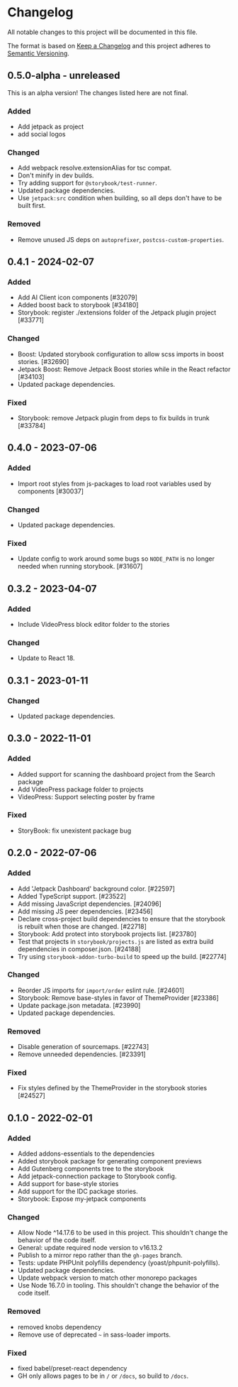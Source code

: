 # Changelog

All notable changes to this project will be documented in this file.

The format is based on [Keep a Changelog](https://keepachangelog.com/en/1.0.0/)
and this project adheres to [Semantic Versioning](https://semver.org/spec/v2.0.0.html).

## 0.5.0-alpha - unreleased

This is an alpha version! The changes listed here are not final.

### Added
- Add jetpack as project
- add social logos

### Changed
- Add webpack resolve.extensionAlias for tsc compat.
- Don't minify in dev builds.
- Try adding support for `@storybook/test-runner`.
- Updated package dependencies.
- Use `jetpack:src` condition when building, so all deps don't have to be built first.

### Removed
- Remove unused JS deps on `autoprefixer`, `postcss-custom-properties`.

## 0.4.1 - 2024-02-07
### Added
- Add AI Client icon components [#32079]
- Added boost back to storybook [#34180]
- Storybook: register ./extensions folder of the Jetpack plugin project [#33771]

### Changed
- Boost: Updated storybook configuration to allow scss imports in boost stories. [#32690]
- Jetpack Boost: Remove Jetpack Boost stories while in the React refactor [#34103]
- Updated package dependencies.

### Fixed
- Storybook: remove Jetpack plugin from deps to fix builds in trunk [#33784]

## 0.4.0 - 2023-07-06
### Added
- Import root styles from js-packages to load root variables used by components [#30037]

### Changed
- Updated package dependencies.

### Fixed
- Update config to work around some bugs so `NODE_PATH` is no longer needed when running storybook. [#31607]

## 0.3.2 - 2023-04-07
### Added
- Include VideoPress block editor folder to the stories

### Changed
- Update to React 18.

## 0.3.1 - 2023-01-11
### Changed
- Updated package dependencies.

## 0.3.0 - 2022-11-01
### Added
- Added support for scanning the dashboard project from the Search package
- Add VideoPress package folder to projects
- VideoPress: Support selecting poster by frame

### Fixed
- StoryBook: fix unexistent package bug

## 0.2.0 - 2022-07-06
### Added
- Add 'Jetpack Dashboard' background color. [#22597]
- Added TypeScript support. [#23522]
- Add missing JavaScript dependencies. [#24096]
- Add missing JS peer dependencies. [#23456]
- Declare cross-project build dependencies to ensure that the storybook is rebuilt when those are changed. [#22718]
- Storybook: Add protect into storybook projects list. [#23780]
- Test that projects in `storybook/projects.js` are listed as extra build dependencies in composer.json. [#24188]
- Try using `storybook-addon-turbo-build` to speed up the build. [#22774]

### Changed
- Reorder JS imports for `import/order` eslint rule. [#24601]
- Storybook: Remove base-styles in favor of ThemeProvider [#23386]
- Update package.json metadata. [#23990]
- Updated package dependencies.

### Removed
- Disable generation of sourcemaps. [#22743]
- Remove unneeded dependencies. [#23391]

### Fixed
- Fix styles defined by the ThemeProvider in the storybook stories [#24527]

## 0.1.0 - 2022-02-01
### Added
- Added addons-essentials to the dependencies
- Added storybook package for generating component previews
- Add Gutenberg components tree to the storybook
- Add jetpack-connection package to Storybook config.
- Add support for base-style stories
- Add support for the IDC package stories.
- Storybook: Expose my-jetpack components

### Changed
- Allow Node ^14.17.6 to be used in this project. This shouldn't change the behavior of the code itself.
- General: update required node version to v16.13.2
- Publish to a mirror repo rather than the `gh-pages` branch.
- Tests: update PHPUnit polyfills dependency (yoast/phpunit-polyfills).
- Updated package dependencies.
- Update webpack version to match other monorepo packages
- Use Node 16.7.0 in tooling. This shouldn't change the behavior of the code itself.

### Removed
- removed knobs dependency
- Remove use of deprecated `~` in sass-loader imports.

### Fixed
- fixed babel/preset-react dependency
- GH only allows pages to be in `/` or `/docs`, so build to `/docs`.
